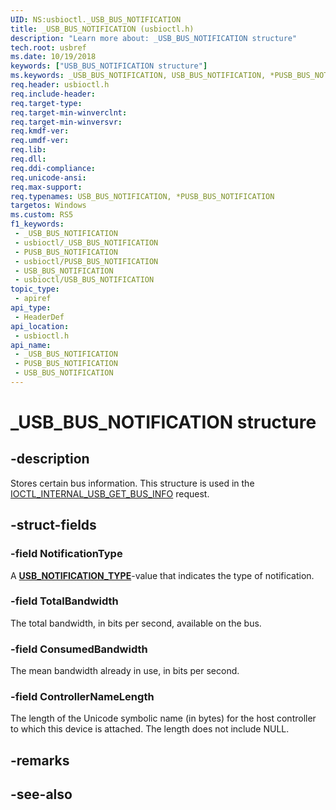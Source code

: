 ```yaml
---
UID: NS:usbioctl._USB_BUS_NOTIFICATION
title: _USB_BUS_NOTIFICATION (usbioctl.h)
description: "Learn more about: _USB_BUS_NOTIFICATION structure"
tech.root: usbref
ms.date: 10/19/2018
keywords: ["USB_BUS_NOTIFICATION structure"]
ms.keywords: _USB_BUS_NOTIFICATION, USB_BUS_NOTIFICATION, *PUSB_BUS_NOTIFICATION,
req.header: usbioctl.h
req.include-header: 
req.target-type: 
req.target-min-winverclnt: 
req.target-min-winversvr: 
req.kmdf-ver: 
req.umdf-ver: 
req.lib: 
req.dll: 
req.ddi-compliance: 
req.unicode-ansi: 
req.max-support: 
req.typenames: USB_BUS_NOTIFICATION, *PUSB_BUS_NOTIFICATION
targetos: Windows
ms.custom: RS5
f1_keywords:
 - _USB_BUS_NOTIFICATION
 - usbioctl/_USB_BUS_NOTIFICATION
 - PUSB_BUS_NOTIFICATION
 - usbioctl/PUSB_BUS_NOTIFICATION
 - USB_BUS_NOTIFICATION
 - usbioctl/USB_BUS_NOTIFICATION
topic_type:
 - apiref
api_type:
 - HeaderDef
api_location:
 - usbioctl.h
api_name:
 - _USB_BUS_NOTIFICATION
 - PUSB_BUS_NOTIFICATION
 - USB_BUS_NOTIFICATION
---
```


# _USB_BUS_NOTIFICATION structure


## -description

Stores certain bus information. This structure is used in the [IOCTL_INTERNAL_USB_GET_BUS_INFO](ni-usbioctl-ioctl_internal_usb_get_bus_info.md) request.

## -struct-fields

### -field NotificationType

A [**USB_NOTIFICATION_TYPE**](ne-usbioctl-_usb_notification_type.md)-value that indicates the type of notification.

### -field TotalBandwidth

The total bandwidth, in bits per second, available on the bus.

### -field ConsumedBandwidth

The mean bandwidth already in use, in bits per second.

### -field ControllerNameLength

The length of the Unicode symbolic name (in bytes) for the host controller to which this device is attached. The length does not include NULL.

## -remarks

## -see-also

